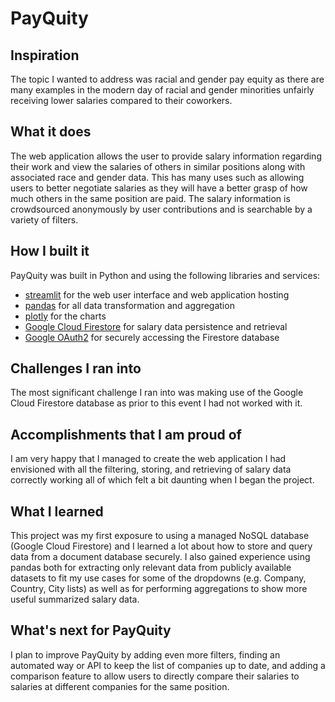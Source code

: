 # PayQuity

## Inspiration
The topic I wanted to address was racial and gender pay equity as there are many examples in the modern day of racial and gender minorities unfairly receiving lower salaries compared to their coworkers.

## What it does
The web application allows the user to provide salary information regarding their work and view the salaries of others in similar positions along with associated race and gender data. This has many uses such as allowing users to better negotiate salaries as they will have a better grasp of how much others in the same position are paid. The salary information is crowdsourced anonymously by user contributions and is searchable by a variety of filters.

## How I built it
PayQuity was built in Python and using the following libraries and services:

* [streamlit](https://github.com/streamlit/streamlit) for the web user interface and web application hosting
* [pandas](https://github.com/pandas-dev/pandas) for all data transformation and aggregation
* [plotly](https://github.com/plotly/plotly.py) for the charts
* [Google Cloud Firestore](https://github.com/googleapis/python-firestore) for salary data persistence and retrieval
* [Google OAuth2](https://github.com/googleapis/google-auth-library-python-oauthlib) for securely accessing the Firestore database

## Challenges I ran into
The most significant challenge I ran into was making use of the Google Cloud Firestore database as prior to this event I had not worked with it.

## Accomplishments that I am proud of
I am very happy that I managed to create the web application I had envisioned with all the filtering, storing, and retrieving of salary data correctly working all of which felt a bit daunting when I began the project.

## What I learned
This project was my first exposure to using a managed NoSQL database (Google Cloud Firestore) and I learned a lot about how to store and query data from a document database securely. I also gained experience using pandas both for extracting only relevant data from publicly available datasets to fit my use cases for some of the dropdowns (e.g. Company, Country, City lists) as well as for performing aggregations to show more useful summarized salary data.

## What's next for PayQuity
I plan to improve PayQuity by adding even more filters, finding an automated way or API to keep the list of companies up to date, and adding a comparison feature to allow users to directly compare their salaries to salaries at different companies for the same position. 

